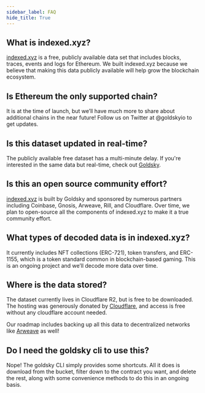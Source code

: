 ```yaml
---
sidebar_label: FAQ
hide_title: True
---
```


## What is indexed.xyz?

[indexed.xyz](http://indexed.xyz) is a free, publicly available data set that includes blocks, traces, events and logs for Ethereum. We built indexed.xyz because we believe that making this data publicly available will help grow the blockchain ecosystem.

## Is Ethereum the only supported chain?

It is at the time of launch, but we’ll have much more to share about additional chains in the near future! Follow us on Twitter at @goldskyio to get updates.

## Is this dataset updated in real-time?

The publicly available free dataset has a multi-minute delay. If you're interested in the same data but real-time, check out [Goldsky](https://goldsky.com).

## Is this an open source community effort?

[indexed.xyz](https://indexed.xyz) is built by Goldsky and sponsored by numerous partners including Coinbase, Gnosis, Arweave, Rill, and Cloudflare. Over time, we plan to open-source all the components of indexed.xyz to make it a true community effort.

## What types of decoded data is in indexed.xyz?

It currently includes NFT collections (ERC-721), token transfers, and ERC-1155, which is a token standard common in blockchain-based gaming. This is an ongoing project and we’ll decode more data over time. 

## Where is the data stored?

The dataset currently lives in Cloudflare R2, but is free to be downloaded. The hosting was generously donated by [Cloudflare](https://cloudflare.com), and access is free without any cloudflare account needed.

Our roadmap includes backing up all this data to decentralized networks like [Arweave](https://www.arweave.org/) as well! 

## Do I need the goldsky cli to use this?

Nope! The goldsky CLI simply provides some shortcuts. All it does is download from the bucket, filter down to the contract you want, and delete the rest, along with some convenience methods to do this in an ongoing basis. 
